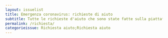 ```yaml
---
layout: issuelist
title: Emergenza coronavirus: richieste di aiuto
subtitle: Tutte le richieste d'aiuto che sono state fatte sulla piattaforma Covid19Italia.Help
permalink: /richiesta/
categorieissue: Richiesta aiuto;Richiesta aiuto
---
```

